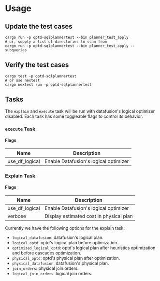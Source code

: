 # Usage

## Update the test cases

```shell
cargo run -p optd-sqlplannertest --bin planner_test_apply
# or, supply a list of directories to scan from
cargo run -p optd-sqlplannertest --bin planner_test_apply -- subqueries
```

## Verify the test cases

```shell
cargo test -p optd-sqlplannertest
# or use nextest
cargo nextest run -p optd-sqlplannertest
```

## Tasks

The `explain` and `execute` task will be run with datafusion's logical optimizer disabled. Each task has some toggleable flags to control its behavior.

### `execute` Task

#### Flags

| Name           | Description                           |
| -------------- | ------------------------------------- |
| use_df_logical | Enable Datafusion's logical optimizer |

### Explain Task

#### Flags

| Name           | Description                             |
| -------------- | --------------------------------------- |
| use_df_logical | Enable Datafusion's logical optimizer   |
| verbose        | Display estimated cost in physical plan |

Currently we have the following options for the explain task:

- `logical_datafusion`: datafusion's logical plan.
- `logical_optd`: optd's logical plan before optimization.
- `optimized_logical_optd`: optd's logical plan after heuristics optimization and before cascades optimization.
- `physical_optd`: optd's physical plan after optimization.
- `physical_datafusion`: datafusion's physical plan.
- `join_orders`: physical join orders.
- `logical_join_orders`: logical join orders.
